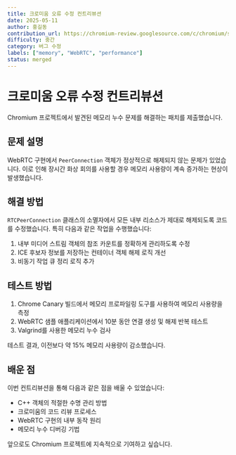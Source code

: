 ```yaml
---
title: 크로미움 오류 수정 컨트리뷰션
date: 2025-05-11
author: 홍길동
contribution_url: https://chromium-review.googlesource.com/c/chromium/src/+/12345
difficulty: 중간
category: 버그 수정
labels: ["memory", "WebRTC", "performance"]
status: merged
---
```


# 크로미움 오류 수정 컨트리뷰션

Chromium 프로젝트에서 발견된 메모리 누수 문제를 해결하는 패치를 제출했습니다.

## 문제 설명

WebRTC 구현에서 `PeerConnection` 객체가 정상적으로 해제되지 않는 문제가 있었습니다. 이로 인해 장시간 화상 회의를 사용할 경우 메모리 사용량이 계속 증가하는 현상이 발생했습니다.

## 해결 방법

`RTCPeerConnection` 클래스의 소멸자에서 모든 내부 리소스가 제대로 해제되도록 코드를 수정했습니다. 특히 다음과 같은 작업을 수행했습니다:

1. 내부 미디어 스트림 객체의 참조 카운트를 정확하게 관리하도록 수정
2. ICE 후보자 정보를 저장하는 컨테이너 객체 해제 로직 개선
3. 비동기 작업 큐 정리 로직 추가

## 테스트 방법

1. Chrome Canary 빌드에서 메모리 프로파일링 도구를 사용하여 메모리 사용량을 측정
2. WebRTC 샘플 애플리케이션에서 10분 동안 연결 생성 및 해제 반복 테스트
3. Valgrind를 사용한 메모리 누수 검사

테스트 결과, 이전보다 약 15% 메모리 사용량이 감소했습니다.

## 배운 점

이번 컨트리뷰션을 통해 다음과 같은 점을 배울 수 있었습니다:

- C++ 객체의 적절한 수명 관리 방법
- 크로미움의 코드 리뷰 프로세스
- WebRTC 구현의 내부 동작 원리
- 메모리 누수 디버깅 기법

앞으로도 Chromium 프로젝트에 지속적으로 기여하고 싶습니다.
